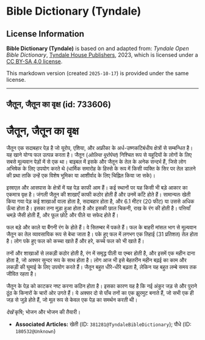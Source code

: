 # Bible Dictionary (Tyndale)

## License Information

**Bible Dictionary (Tyndale)** is based on and adapted from: _Tyndale Open Bible Dictionary_, [Tyndale House Publishers](https://tyndaleopenresources.com/), 2023, which is licensed under a [CC BY-SA 4.0 license](https://creativecommons.org/licenses/by-sa/4.0/legalcode.en).

This markdown version (created `2025-10-17`) is provided under the same license.



--------------------------------

## जैतून, जैतून का वृक्ष (id: 733606)

जैतून, जैतून का वृक्ष
=====================

जैतून एक सदाबहार पेड़ है जो यूरोप, एशिया, और अफ्रीका के अर्ध\-उष्णकटिबंधीय क्षेत्रों से सम्बन्धित है। यह खाने योग्य फल उत्पन्न करता है। जैतून (*ओलिया यूरोपेया*) निश्चित रूप से यहूदियों के लोगों के लिए सबसे मूल्यवान पेड़ों में से एक था। बाइबल में इसके और जैतून के तेल के अनेक सन्दर्भ हैं, जिसे लोग अभिषेक के लिए उपयोग करते थे (धार्मिक समारोह के हिस्से के रूप में किसी व्यक्ति के सिर पर तेल डालने की प्रथा ताकि उन्हें एक विशेष भूमिका या आशीर्वाद के लिए चिह्नित किया जा सके)।

इस्राएल और आसपास के क्षेत्रों में यह पेड़ काफी आम हैं। कई स्थानों पर यह किसी भी बड़े आकार का एकमात्र वृक्ष है। जंगली जैतून की शाखाएँ काफी कठोर होती हैं और उनमें काँटे होते हैं। सामान्यतः खेती किया गया पेड़ कई शाखाओं वाला होता है, सदाबहार होता है, और 6\.1 मीटर (20 फीट) या उससे अधिक ऊँचा होता है। इसका तना मुड़ा हुआ होता है और इसकी छाल चिकनी, राख के रंग की होती है। पत्तियाँ चमड़े जैसी होती हैं, और फूल छोटे और पीले या सफेद होते हैं।

फल बड़े और काले या बैंगनी रंग के होते हैं। वे सितम्बर में पकते हैं। फल के बाहरी मांसल भाग से मूल्यवान जैतून का तेल व्यावसायिक रूप से बेचा जाता है। पके हुए फल में लगभग एक तिहाई (31 प्रतिशत) तेल होता है। लोग पके हुए फल को कच्चा खाते हैं और हरे, कच्चे फल को भी खाते हैं।

तनों और शाखाओं से लकड़ी कठोर होती है, रंग में समृद्ध पीली या एम्बर होती है, और इसमें एक महीन दाना होता है, जो अक्सर सुन्दर रूप के साथ होता है। लोग आज भी इसे बेहतरीन महीन बढ़ई का काम और लकड़ी की घुमाई के लिए उपयोग करते हैं। जैतून बहुत धीरे\-धीरे बढ़ता है, लेकिन यह बहुत लम्बे समय तक जीवित रहता है।

जैतून के पेड़ को काटकर नष्ट करना कठिन होता है। इसका कारण यह है कि नई अंकुर जड़ से और पुराने ठूंठ के किनारों के चारों ओर उगते हैं। ये अक्सर दो से पाँच तनों का एक झुरमुट बनाते हैं, जो सभी एक ही जड़ से जुड़े होते हैं, जो मूल रूप से केवल एक पेड़ का समर्थन करती थी।

*देखें* कृषि; भोजन और भोजन की तैयारी।

* **Associated Articles:** खेती (ID: `381281@TyndaleBibleDictionary`); पौधे (ID: `180532@Unknown`)

